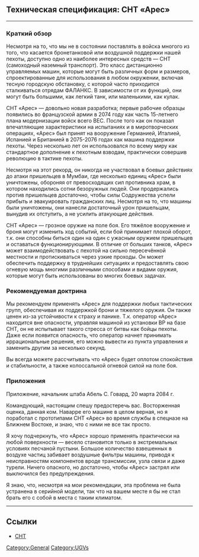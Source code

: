 ## Техническая спецификация: СНТ «Арес»

------------------------------------------------------------------------

### Краткий обзор

Несмотря на то, что мы не в состоянии поставлять в войска многого из
того, что касается бронетанковой или воздушной поддержки нашей пехоты,
доступно одно из наиболее интересных средств — СНТ (самоходный наземный
транспорт). Это класс дистанционно управляемых машин, которые могут быть
различных форм и размеров, спроектированные для использования в любом
окружении, включая тесную городскую обстановку, с которой часто
приходится сталкиваться отрядам ФАЛАНКС. В зависимости от их функций,
они могут быть большими, как легкий танк, или маленькими, как кулак.

СНТ «Арес» — довольно новая разработка; первые рабочие образцы появились
во французской армии в 2074 году как часть 15-летнего плана модернизации
войск всего ВЕС. После того как он показал впечатляющие характеристики
на испытаниях и в миротворческих операциях, «Арес» был принят на
вооружение Германией, Италией, Испанией и Британией в 2075-2076 годах
как машина поддержки пехоты. Через несколько лет он использовался по
всему миру как стандартное дополнение к пехотным взводам, практически
совершив революцию в тактике пехоты.

Несмотря на этот рекорд, он никогда не участвовал в боевых действиях до
атаки пришельцев в Мумбаи, где несколько единиц «Арес» были уничтожены,
обороняя от превосходящих сил противника храм, в котором находились
сотни безоружных людей. Они продержались против пришельцев достаточно,
чтобы силы Содружества успели прибыть и эвакуировать гражданских лиц.
Несмотря на то, что машины были уничтожены, они нанесли достаточный урон
пришельцам, вынудив их отступить, а не усилить атакующие действия.

СНТ «Арес» — грозное оружие на поле боя. Его тяжёлое вооружение и броня
могут изменить ход событий, если бой принимает плохой оборот, т.к. они
способны биться один на один с ужасным оружием пришельцев и оставаться
функционирующими. В отличие от больших танков, «Арес» может
взаимодействовать с пехотой на сильно пересечённой местности и
протискиваться через узкие проходы. Он может обеспечить поддержку в
труднейших ситуациях и предоставлять свою огневую мощь многими
различными способами и видами оружия, которые могут быть использованы во
многих боевых задачах.

### Рекомендуемая доктрина

Мы рекомендуем применять «Арес» для поддержки любых тактических групп,
обеспечивая их поддержкой брони и тяжелого оружия. Он также ценен из-за
устойчивости к страху и панике. Т.к. оператор «Арес» находится вне
опасности, управляя машиной из установки ВР на базе СНТ, он не
испытывает такого стресса от битвы как бойцы пехоты. Даже если появится
опасность, что оператор начнет принимать иррациональные решения, его
можно вывести из пункта управления и заменить другим за несколько
секунд.

Вы всегда можете рассчитывать что «Арес» будет оплотом спокойствия и
стабильности, а также колоссальной огневой силой на поле боя.

### Приложения

Приложение, начальник штаба Абель С. Говард, 20 марта 2084 г.

Командующий, настоящим спешу предостеречь вас. Восторженная оценка,
данная ком. Наварре его машине в целом верная, но я поработал с
прототипами СНТ «Арес» во время службы в спецназе на Ближнем Востоке, и
знаю, что с ними не все так просто.

Я хочу подчеркнуть, что «Арес» хорошо применять практически на любой
поверхности — весело становится только в экстремальных условиях песчаной
пустыни. Большое количество взвешенных в воздухе частиц забивает
воздушные фильтры машины, приводя к неисправностям компонентов вроде
трансмиссии, узла связи и даже турели. Ничего опасного, но достаточно,
чтобы «Арес» застрял или выключился без предупреждения.

Я знаю, что, несмотря на мои рекомендации, эта проблема не была
устранена в серийной модели, так что на вашем месте я бы не стал брать
его с собой в места с таким климатом.

------------------------------------------------------------------------

## Ссылки

- [СНТ](СНТ "wikilink")

[Category:General](Category:General "wikilink")
[Category:UGVs](Category:UGVs "wikilink")